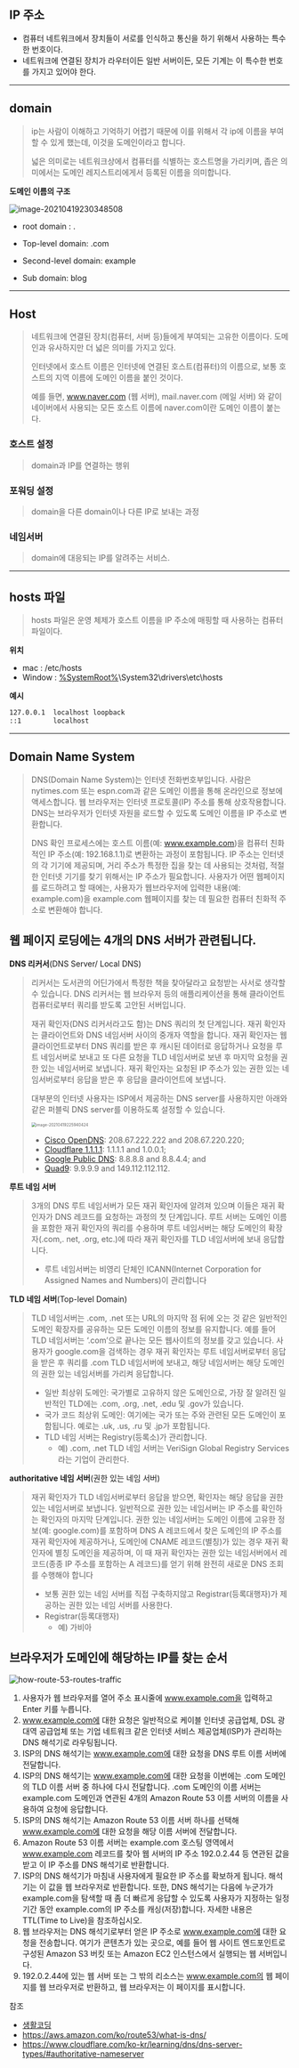 ## IP 주소

* 컴퓨터 네트워크에서 장치들이 서로를 인식하고 통신을 하기 위해서 사용하는 특수한 번호이다.
* 네트워크에 연결된 장치가 라우터이든 일반 서버이든, 모든 기계는 이 특수한 번호를 가지고 있어야 한다.



___



## domain

> ip는 사람이 이해하고 기억하기 어렵기 때문에 이를 위해서 각 ip에 이름을 부여할 수 있게 했는데, 이것을 도메인이라고 합니다.
>
> 넓은 의미로는 네트워크상에서 컴퓨터를 식별하는 호스트명을 가리키며, 좁은 의미에서는 도메인 레지스트리에게서 등록된 이름을 의미합니다.

**도메인 이름의 구조**

![image-20210419230348508](/Users/YT/GoogleDrive/dev/TIL/Network/DNS/images/image-20210419230348508.png)

* root domain : .

* Top-level domain: .com

* Second-level domain: example

* Sub domain: blog

  

___



## Host

> 네트워크에 연결된 장치(컴퓨터, 서버 등)들에게 부여되는 고유한 이름이다. 도메인과 유사하지만 더 넓은 의미를 가지고 있다. 
>
> 인터넷에서 호스트 이름은 인터넷에 연결된 호스트(컴퓨터)의 이름으로, 보통 호스트의 지역 이름에 도메인 이름을 붙인 것이다.
>
> 예를 들면, www.naver.com (웹 서버), mail.naver.com (메일 서버) 와 같이 네이버에서 사용되는 모든 호스트 이름에 naver.com이란 도메인 이름이 붙는다.



### 호스트 설정

> domain과 IP를 연결하는 행위



### 포워딩 설정

> domain을 다른 domain이나 다른 IP로 보내는 과정



### 네임서버

> domain에 대응되는 IP를 알려주는 서비스.



___

## hosts 파일

> hosts 파일은 운영 체제가 호스트 이름을 IP 주소에 매핑할 때 사용하는 컴퓨터 파일이다.

**위치**

* mac : /etc/hosts
* Window : [%SystemRoot%](https://ko.wikipedia.org/wiki/환경_변수)\System32\drivers\etc\hosts 

**예시**

```txt
127.0.0.1  localhost loopback
::1        localhost
```



___



## Domain Name System

> DNS(Domain Name System)는 인터넷 전화번호부입니다. 사람은 nytimes.com 또는 espn.com과 같은 도메인 이름을 통해 온라인으로 정보에 액세스합니다. 웹 브라우저는 인터넷 프로토콜(IP) 주소를 통해 상호작용합니다. DNS는 브라우저가 인터넷 자원을 로드할 수 있도록 도메인 이름을 IP 주소로 변환합니다.
>
> DNS 확인 프로세스에는 호스트 이름(예: www.example.com)을 컴퓨터 친화적인 IP 주소(예: 192.168.1.1)로 변환하는 과정이 포함됩니다. IP 주소는 인터넷의 각 기기에 제공되며, 거리 주소가 특정한 집을 찾는 데 사용되는 것처럼, 적절한 인터넷 기기를 찾기 위해서는 IP 주소가 필요합니다. 사용자가 어떤 웹페이지를 로드하려고 할 때에는, 사용자가 웹브라우저에 입력한 내용(예: example.com)을 example.com 웹페이지를 찾는 데 필요한 컴퓨터 친화적 주소로 변환해야 합니다.



## 웹 페이지 로딩에는 4개의 DNS 서버가 관련됩니다.

**DNS 리커서**(DNS Server/ Local DNS)

>   리커서는 도서관의 어딘가에서 특정한 책을 찾아달라고 요청받는 사서로 생각할 수 있습니다. DNS 리커서는 웹 브라우저 등의 애플리케이션을 통해 클라이언트 컴퓨터로부터 쿼리를 받도록 고안된 서버입니다. 
>
>  재귀 확인자(DNS 리커서라고도 함)는 DNS 쿼리의 첫 단계입니다. 재귀 확인자는 클라이언트와 DNS 네임서버 사이의 중개자 역할을 합니다. 재귀 확인자는 웹 클라이언트로부터 DNS 쿼리를 받은 후 캐시된 데이터로 응답하거나 요청을 루트 네임서버로 보내고 또 다른 요청을 TLD 네임서버로 보낸 후 마지막 요청을 권한 있는 네임서버로 보냅니다. 재귀 확인자는 요청된 IP 주소가 있는 권한 있는 네임서버로부터 응답을 받은 후 응답을 클라이언트에 보냅니다.
>
>  대부분의 인터넷 사용자는 ISP에서 제공하는 DNS server를 사용하지만 아래와 같은 퍼블릭 DNS server를 이용하도록 설정할 수 있습니다.
>
>  <img src="./images/image-20210419225940424.png" alt="image-20210419225940424" style="zoom:50%;" />
>
>  - [Cisco OpenDNS](https://www.opendns.com/setupguide/): 208.67.222.222 and 208.67.220.220;
>  - [Cloudflare 1.1.1.1](http://1.1.1.1/): 1.1.1.1 and 1.0.0.1;
>  - [Google Public DNS](https://dns.google.com/): 8.8.8.8 and 8.8.4.4; and
>  - [Quad9](https://www.quad9.net/): 9.9.9.9 and 149.112.112.112.

**루트 네임 서버**

> 3개의 DNS 루트 네임서버가 모든 재귀 확인자에 알려져 있으며 이들은 재귀 확인자가 DNS 레코드를 요청하는 과정의 첫 단계입니다. 루트 서버는 도메인 이름을 포함한 재귀 확인자의 쿼리를 수용하며 루트 네임서버는 해당 도메인의 확장자(.com,. net, .org, etc.)에 따라 재귀 확인자를 TLD 네임서버에 보내 응답합니다. 
>
> * 루트 네임서버는 비영리 단체인 ICANN(Internet Corporation for Assigned Names and Numbers)이 관리합니다

**TLD 네임 서버**(Top-level Domain)

> TLD 네임서버는 .com, .net 또는 URL의 마지막 점 뒤에 오는 것 같은 일반적인 도메인 확장자를 공유하는 모든 도메인 이름의 정보를 유지합니다. 예를 들어 TLD 네임서버는 ‘.com’으로 끝나는 모든 웹사이트의 정보를 갖고 있습니다. 사용자가 google.com을 검색하는 경우 재귀 확인자는 루트 네임서버로부터 응답을 받은 후 쿼리를 .com TLD 네임서버에 보내고, 해당 네임서버는 해당 도메인의 권한 있는 네임서버를 가리켜 응답합니다.
>
> - 일반 최상위 도메인: 국가별로 고유하지 않은 도메인으로, 가장 잘 알려진 일반적인 TLD에는 .com, .org, .net, .edu 및 .gov가 있습니다.
> - 국가 코드 최상위 도메인: 여기에는 국가 또는 주와 관련된 모든 도메인이 포함됩니다. 예로는 .uk, .us, .ru 및 .jp가 포함됩니다.
> - TLD 네임 서버는 Registry(등록소)가 관리합니다.
>   - 예) .com, .net TLD 네임 서버는 VeriSign Global Registry Services 라는 기업이 관리한다.

**authoritative 네임 서버**(권한 있는 네임 서버)

>  재귀 확인자가 TLD 네임서버로부터 응답을 받으면, 확인자는 해당 응답을 권한 있는 네임서버로 보냅니다. 일반적으로 권한 있는 네임서버는 IP 주소를 확인하는 확인자의 마지막 단계입니다. 권한 있는 네임서버는 도메인 이름에 고유한 정보(예: google.com)를 포함하며 DNS A 레코드에서 찾은 도메인의 IP 주소를 재귀 확인자에 제공하거나, 도메인에 CNAME 레코드(별칭)가 있는 경우 재귀 확인자에 별칭 도메인을 제공하며, 이 때 재귀 확인자는 권한 있는 네임서버에서 레코드(종종 IP 주소를 포함하는 A 레코드)를 얻기 위해 완전히 새로운 DNS 조회를 수행해야 합니다
>
>  * 보통 권한 있는 네임 서버를 직접 구축하지않고 Registrar(등록대행자)가 제공하는 권한 있는 네임 서버를 사용한다.
>  * Registrar(등록대행자)
>    * 예) 가비아



## 브라우저가 도메인에 해당하는 IP를 찾는 순서

![how-route-53-routes-traffic](./images/123.png)

1. 사용자가 웹 브라우저를 열어 주소 표시줄에 www.example.com을 입력하고 Enter 키를 누릅니다.
2. www.example.com에 대한 요청은 일반적으로 케이블 인터넷 공급업체, DSL 광대역 공급업체 또는 기업 네트워크 같은 인터넷 서비스 제공업체(ISP)가 관리하는 DNS 해석기로 라우팅됩니다.
3. ISP의 DNS 해석기는 www.example.com에 대한 요청을 DNS 루트 이름 서버에 전달합니다.
4. ISP의 DNS 해석기는 www.example.com에 대한 요청을 이번에는 .com 도메인의 TLD 이름 서버 중 하나에 다시 전달합니다. .com 도메인의 이름 서버는 example.com 도메인과 연관된 4개의 Amazon Route 53 이름 서버의 이름을 사용하여 요청에 응답합니다.
5. ISP의 DNS 해석기는 Amazon Route 53 이름 서버 하나를 선택해 www.example.com에 대한 요청을 해당 이름 서버에 전달합니다.
6. Amazon Route 53 이름 서버는 example.com 호스팅 영역에서 www.example.com 레코드를 찾아 웹 서버의 IP 주소 192.0.2.44 등 연관된 값을 받고 이 IP 주소를 DNS 해석기로 반환합니다.
7. ISP의 DNS 해석기가 마침내 사용자에게 필요한 IP 주소를 확보하게 됩니다. 해석기는 이 값을 웹 브라우저로 반환합니다. 또한, DNS 해석기는 다음에 누군가가 example.com을 탐색할 때 좀 더 빠르게 응답할 수 있도록 사용자가 지정하는 일정 기간 동안 example.com의 IP 주소를 캐싱(저장)합니다. 자세한 내용은 TTL(Time to Live)을 참조하십시오.
8. 웹 브라우저는 DNS 해석기로부터 얻은 IP 주소로 www.example.com에 대한 요청을 전송합니다. 여기가 콘텐츠가 있는 곳으로, 예를 들어 웹 사이트 엔드포인트로 구성된 Amazon S3 버킷 또는 Amazon EC2 인스턴스에서 실행되는 웹 서버입니다.
9. 192.0.2.44에 있는 웹 서버 또는 그 밖의 리소스는 www.example.com의 웹 페이지를 웹 브라우저로 반환하고, 웹 브라우저는 이 페이지를 표시합니다.



참조

* [생활코딩](https://www.youtube.com/watch?v=zrqivQVj3JM&list=PLuHgQVnccGMCI75J-rC8yZSVGZq3gYsFp&index=1)
* https://aws.amazon.com/ko/route53/what-is-dns/
* https://www.cloudflare.com/ko-kr/learning/dns/dns-server-types/#authoritative-nameserver
